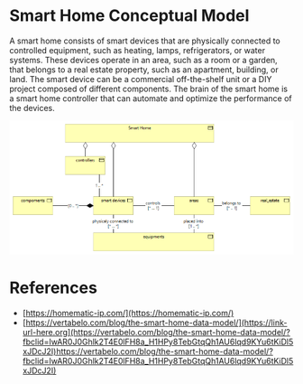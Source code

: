 # Smart Home Conceptual Model
A smart home consists of smart devices that are physically connected to controlled equipment, such as heating, lamps, refrigerators, or water systems. These devices operate in an area, such as a room or a garden, that belongs to a real estate property, such as an apartment, building, or land. The smart device can be a commercial off-the-shelf unit or a DIY project composed of different components. The brain of the smart home is a smart home controller that can automate and optimize the performance of the devices.

![SmartHomeConceptualDataArchitecture](SmartHomeConceptualDataArchitecture.png "Smart Home Conceptual Data Architecture")


# References
* [https://homematic-ip.com/](https://homematic-ip.com/)
* [https://vertabelo.com/blog/the-smart-home-data-model/](https://link-url-here.org](https://vertabelo.com/blog/the-smart-home-data-model/?fbclid=IwAR0J0Ghlk2T4E0lFH8a_H1HPy8TebGtqQh1AU6lqd9KYu6tKiDl5xJDcJ2I)https://vertabelo.com/blog/the-smart-home-data-model/?fbclid=IwAR0J0Ghlk2T4E0lFH8a_H1HPy8TebGtqQh1AU6lqd9KYu6tKiDl5xJDcJ2I)

